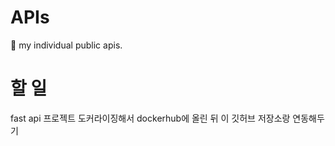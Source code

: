 # APIs
:bricks: my individual public apis.

# 할 일
fast api 프로젝트 도커라이징해서 dockerhub에 올린 뒤 이 깃허브 저장소랑 연동해두기
